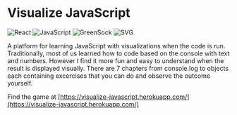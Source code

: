 # Visualize JavaScript

![React](https://img.shields.io/badge/-React-61DAFB?style=flat-square&logo=react&logoColor=white)
![JavaScript](https://img.shields.io/badge/-JavaScript-F7DF1E?style=flat-square&logo=javascript&logoColor=white)
![GreenSock](https://img.shields.io/badge/-GreenSock-88CE02?style=flat-square&logo=greensock&logoColor=white)
![SVG](https://img.shields.io/badge/-SVG-FFB13B?style=flat-square&logo=svg&logoColor=white)

A platform for learning JavaScript with visualizations when the code is run. Traditionally, most of us learned how to code based on the console with text and numbers. However I find it more fun and easy to understand when the result is displayed visually. There are 7 chapters from console.log to objects each containing excercises that you can do and observe the outcome yourself.

Find the game at [https://visualize-javascript.herokuapp.com/](https://visualize-javascript.herokuapp.com/)
